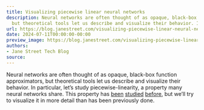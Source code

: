 ```yaml
---
title: Visualizing piecewise linear neural networks
description: Neural networks are often thought of as opaque, black-box function approximators,
  but theoretical tools let us describe and visualize their behavior. In part...
url: https://blog.janestreet.com/visualizing-piecewise-linear-neural-networks/
date: 2024-07-11T00:00:00-00:00
preview_image: https://blog.janestreet.com/visualizing-piecewise-linear-neural-networks/./6_1.png
authors:
- Jane Street Tech Blog
source:
---
```


<p>Neural networks are often thought of as opaque, black-box function approximators, but theoretical tools let us describe and visualize their behavior. In particular, let&rsquo;s study piecewise-linearity, a property many neural networks share. This property has <a href="https://arxiv.org/abs/1312.6098">been</a> <a href="https://arxiv.org/abs/1711.02114">studied</a> <a href="https://arxiv.org/abs/1903.08778">before</a>, but we&rsquo;ll try to visualize it in more detail than has been previously done.&nbsp;</p>


